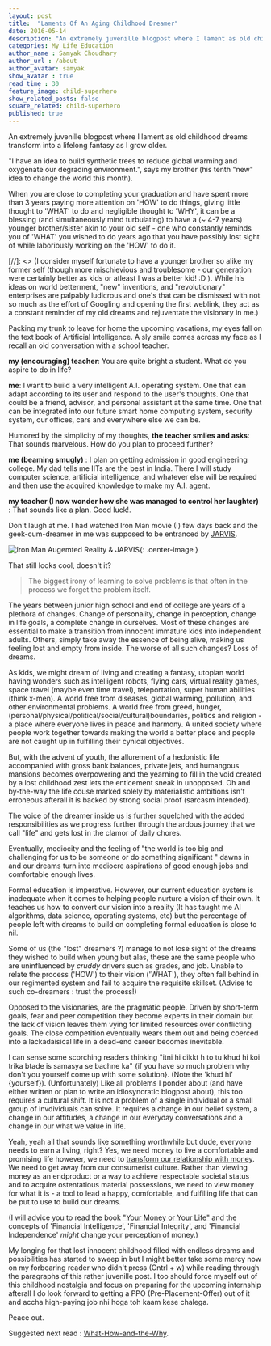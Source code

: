 ```yaml
---
layout: post
title:  "Laments Of An Aging Childhood Dreamer"
date: 2016-05-14
description: "An extremely juvenille blogpost where I lament as old childhood dreams transform into a lifelong fantasy as I grow older."
categories: My_Life Education
author_name : Samyak Choudhary
author_url : /about
author_avatar: samyak
show_avatar : true
read_time : 30
feature_image: child-superhero
show_related_posts: false
square_related: child-superhero
published: true
---
```


An extremely juvenille blogpost where I lament as old childhood dreams transform into a lifelong fantasy as I grow older.

"I have an idea to build synthetic trees to reduce global warming and oxygenate our degrading environment.", says my brother (his tenth "new" idea to change the world this month).

When you are close to completing your graduation and have spent more than 3 years paying more attention on 'HOW' to do things, giving little thought to 'WHAT' to do and negligible thought to 'WHY', it can be a blessing (and simultaneously mind turbulating) to have a (~ 4-7 years) younger brother/sister akin to your old self - one who constantly reminds you of 'WHAT' you wished to do years ago that you have possibly lost sight of while laboriously working on the 'HOW' to do it.

[//]: <> (I consider myself fortunate to have a younger brother so alike my former self (though more mischievious and troublesome - our generation were certainly better as kids or atleast I was a better kid! :D ). While his ideas on world betterment, "new" inventions, and "revolutionary" enterprises are palpably ludicrous and one's that can be dismissed with not so much as the effort of Googling and opening the first weblink, they act as a constant reminder of my old dreams and rejuventate the visionary in me.)

Packing my trunk to leave for home the upcoming vacations, my eyes fall on the text book of Artificial Intelligence. A sly smile comes across my face as I recall an old conversation with a school teacher.

  **my (encouraging) teacher**: You are quite bright a student. What do you aspire to do in life?

  **me**: I want to build a very intelligent A.I. operating system. One that can adapt according to its user and respond to the user's thoughts. One that could be a friend, advisor, and personal assistant at the same time. One that can be integrated into our future smart home computing system, security system, our offices, cars and everywhere else we can be.

  Humored by the simplicity of my thoughts, **the teacher smiles and asks**: That sounds marvelous. How do you plan to proceed further?

  **me (beaming smugly)** : I plan on getting admission in good engineering college. My dad tells me IITs are the best in India. There I will study computer science, artificial intelligence, and whatever else will be required and then use the acquired knowledge to make my A.I. agent.

  **my teacher (I now wonder how she was managed to control her laughter)** : That sounds like a plan. Good luck!.

Don't laugh at me. I had watched Iron Man movie (I) few days back and the geek-cum-dreamer in me was supposed to be entranced by [JARVIS](http://ironman.wikia.com/wiki/J.A.R.V.I.S.).

![Iron Man Augemted Reality & JARVIS](http://samyakchoudhary.com/img/iron-man-jarvis-augmented-reality.jpg){: .center-image }

That still looks cool, doesn't it?

>The biggest irony of learning to solve problems is that often in the process we forget the problem itself.

The years between junior high school and end of college are years of a plethora of changes. Change of personality, change in perception, change in life goals, a complete change in ourselves. Most of these changes are essential to make a transition from innocent immature kids into independent adults. Others, simply take away the essence of being alive, making us feeling lost and empty from inside. The worse of all such changes? Loss of dreams.

As kids, we might dream of living and creating a fantasy, utopian world having wonders such as intelligent robots, flying cars, virtual reality games, space travel (maybe even time travel), teleportation, super human abilities (think x-men). A world free from diseases, global warming, pollution, and other environmental problems. A world free from greed, hunger, (personal/physical/political/social/cultural)boundaries, politics and religion - a place where everyone lives in peace and harmony. A united society where people work together towards making the world a better place and people are not caught up in fulfilling their cynical objectives.

But, with the advent of youth, the allurement of a hedonistic life accompanied with gross bank balances, private jets, and humangous mansions becomes overpowering and the yearning to fill in the void created by a lost childhood zest lets the enticement sneak in unopposed. Oh and by-the-way the life couse marked solely by materialistic ambitions isn't erroneous afterall it is backed by strong social proof (sarcasm intended).

The voice of the dreamer inside us is further squelched with the added responsibilities as we progress further through the ardous journey that we call "life" and gets lost in the clamor of daily chores.

Eventually, mediocity and the feeling of "the world is too big and challenging for us to be someone or do something significant " dawns in and our dreams turn into mediocre aspirations of good enough jobs and comfortable enough lives.

Formal education is imperative. However, our current education system is inadequate when it comes to helping people nurture a vision of their own. It teaches us how to convert our vision into a reality (It has taught me AI algorithms, data science, operating systems, etc) but the percentage of people left with dreams to build on completing formal education is close to nil.

Some of us (the "lost" dreamers ?) manage to not lose sight of the dreams they wished to build when young but alas, these are the same people who are uninfluenced by *cruddy* drivers such as grades, and job. Unable to relate the process ('HOW') to their vision ('WHAT'), they often fall behind in our regimented system and fail to acquire the requisite skillset. (Advise to such co-dreamers : trust the process!)

Opposed to the visionaries, are the pragmatic people. Driven by short-term goals, fear and peer competition they become experts in their domain but the lack of vision leaves them vying for limited resources over conflicting goals. The close competition eventually wears them out and being coerced into a lackadaisical life in a dead-end career becomes inevitable.

I can sense some scorching readers thinking "itni hi dikkt h to tu khud hi koi trika btade is samasya se bachne ka" {if you have so much problem why don't you yourself come up with some solution}. (Note the 'khud hi' {yourself}). (Unfortunately) Like all problems I ponder about (and have either written or plan to write an idiosyncratic blogpost about), this too requires a cultural shift. It is not a problem of a single individual or a small group of invdividuals can solve. It requires a change in our belief system, a change in our attitudes, a change in our everyday conversations and a change in our what we value in life.

Yeah, yeah all that sounds like something worthwhile but dude, everyone needs to earn a living, right? Yes, we need money to live a comfortable and promising life however, we need to [transform our relationship with money](https://ymoyl.wordpress.com/summary-of-your-money-or-your-life/). We need to get away from our consumerist culture. Rather than viewing money as an endproduct or a way to achieve respectable societal status and to acquire ostentatious material possessions, we need to view money for what it is - a tool to lead a happy, comfortable, and fulfilling life that can be put to use to build our dreams. 

(I will advice you to read the book ["Your Money or Your Life"](https://ymoyl.wordpress.com/summary-of-your-money-or-your-life/) and the concepts of 'Financial Intelligence', 'Financial Integrity', and 'Financial Independence' *might* change your perception of money.) 

My longing for that lost innocent childhood filled with endless dreams and possibilities has started to sweep in but I might better take some mercy now on my forbearing reader who didn't press (Cntrl + w) while reading through the paragraphs of this rather juvenille post. I too should force myself out of this childhood nostalgia and focus on preparing for the upcoming internship afterall I do look forward to getting a PPO (Pre-Placement-Offer) out of it and accha high-paying job nhi hoga toh kaam kese chalega.

Peace out.

Suggested next read : [What-How-and-the-Why](http://samyakchoudhary.com/what-how-and-the-why/).
